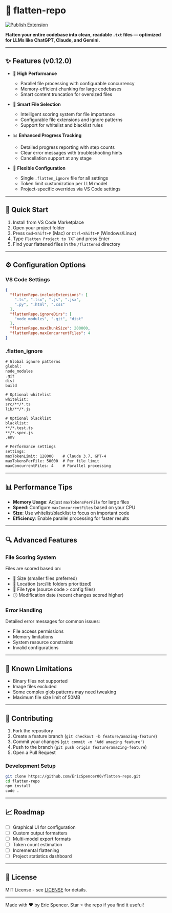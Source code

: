 # 📄 flatten-repo

[![Publish Extension](https://github.com/EricSpencer00/flatten-repo/actions/workflows/publish.yml/badge.svg)](https://github.com/EricSpencer00/flatten-repo/actions/workflows/publish.yml)

**Flatten your entire codebase into clean, readable `.txt` files — optimized for LLMs like ChatGPT, Claude, and Gemini.**

---

## ✨ Features (v0.12.0)

- 🚀 **High Performance**
  - Parallel file processing with configurable concurrency
  - Memory-efficient chunking for large codebases
  - Smart content truncation for oversized files
  
- 🎯 **Smart File Selection**
  - Intelligent scoring system for file importance
  - Configurable file extensions and ignore patterns
  - Support for whitelist and blacklist rules
  
- 📊 **Enhanced Progress Tracking**
  - Detailed progress reporting with step counts
  - Clear error messages with troubleshooting hints
  - Cancellation support at any stage
  
- 🔧 **Flexible Configuration**
  - Single `.flatten_ignore` file for all settings
  - Token limit customization per LLM model
  - Project-specific overrides via VS Code settings

---

## 🚀 Quick Start

1. Install from VS Code Marketplace
2. Open your project folder
3. Press `Cmd+Shift+P` (Mac) or `Ctrl+Shift+P` (Windows/Linux)
4. Type `Flatten Project to TXT` and press Enter
5. Find your flattened files in the `/flattened` directory

---

## ⚙️ Configuration Options

### VS Code Settings

```json
{
  "flattenRepo.includeExtensions": [
    ".ts", ".tsx", ".js", ".jsx", 
    ".py", ".html", ".css"
  ],
  "flattenRepo.ignoreDirs": [
    "node_modules", ".git", "dist"
  ],
  "flattenRepo.maxChunkSize": 200000,
  "flattenRepo.maxConcurrentFiles": 4
}
```

### .flatten_ignore

```txt
# Global ignore patterns
global:
node_modules
.git
dist
build

# Optional whitelist
whitelist:
src/**/*.ts
lib/**/*.js

# Optional blacklist
blacklist:
**/*.test.ts
**/*.spec.js
.env

# Performance settings
settings:
maxTokenLimit: 128000    # Claude 3.7, GPT-4
maxTokensPerFile: 50000  # Per file limit
maxConcurrentFiles: 4    # Parallel processing
```

---

## 📊 Performance Tips

- **Memory Usage**: Adjust `maxTokensPerFile` for large files
- **Speed**: Configure `maxConcurrentFiles` based on your CPU
- **Size**: Use whitelist/blacklist to focus on important code
- **Efficiency**: Enable parallel processing for faster results

---

## 🔍 Advanced Features

### File Scoring System

Files are scored based on:
- 📏 Size (smaller files preferred)
- 📂 Location (src/lib folders prioritized)
- 📝 File type (source code > config files)
- 🕒 Modification date (recent changes scored higher)

### Error Handling

Detailed error messages for common issues:
- File access permissions
- Memory limitations
- System resource constraints
- Invalid configurations

---

## 🐞 Known Limitations

- Binary files not supported
- Image files excluded
- Some complex glob patterns may need tweaking
- Maximum file size limit of 50MB

---

## 🤝 Contributing

1. Fork the repository
2. Create a feature branch (`git checkout -b feature/amazing-feature`)
3. Commit your changes (`git commit -m 'Add amazing feature'`)
4. Push to the branch (`git push origin feature/amazing-feature`)
5. Open a Pull Request

### Development Setup

```bash
git clone https://github.com/EricSpencer00/flatten-repo.git
cd flatten-repo
npm install
code .
```

---

## 📈 Roadmap

- [ ] Graphical UI for configuration
- [ ] Custom output formatters
- [ ] Multi-model export formats
- [ ] Token count estimation
- [ ] Incremental flattening
- [ ] Project statistics dashboard

---

## 📄 License

MIT License - see [LICENSE](LICENSE) for details.

---

Made with ❤️ by Eric Spencer. Star ⭐ the repo if you find it useful!